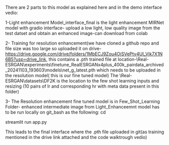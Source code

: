 There are 2 parts to this model as explained here and in the demo interface vedio:

1-Light enhancement Model_interface_final is the light enhancement MIRNet model with gradio interface- upload a low light, low quality image from the test datset and obtain an enhanced image-can download from colab

2- Training for resolution enhancement(we have cloned a github repo and file size was too large so uploaded it on drive- https://drive.google.com/drive/folders/1MbECJ9Zou4OjSVePty4UI_Vjk7X1N6B5?usp=drive_link, this contains a .pth trained file at location-\Real-ESRGAN\experiments\finetune_RealESRGANx4plus_400k_pairdata_archived_20241103_193603\models\net_g_latest.pth which needs to be uploaded in the resolution model( this is our fine tuned model)
The \Real-ESRGAN\datasets\DF2K is the location to the few shot learning inputs and resizing (10 pairs of lr and corresponding hr with meta data present in this folder)

3- The Resolution enhancement fine tuned model is in Few_Shot_Learning Folder- enhanced intermediate image from Light_Enhanceemnt model has to be run locally on git_bash as the following:
cd <path to few_shot_model file>

streamlit run app.py

This leads to the final interface where the .pth file uploaded in git(as training mentioned in the drive link attached and the code walktrough vedio)

